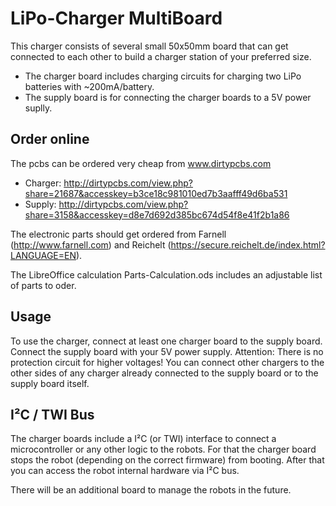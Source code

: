 LiPo-Charger MultiBoard
=======================
This charger consists of several small 50x50mm board that can get connected to each other to build a charger station of your preferred size.
* The charger board includes charging circuits for charging two LiPo batteries with ~200mA/battery.
* The supply board is for connecting the charger boards to a 5V power suplly.

Order online
------------
The pcbs can be ordered very cheap from www.dirtypcbs.com
* Charger: http://dirtypcbs.com/view.php?share=21687&accesskey=b3ce18c981010ed7b3aafff49d6ba531
* Supply: http://dirtypcbs.com/view.php?share=3158&accesskey=d8e7d692d385bc674d54f8e41f2b1a86

The electronic parts should get ordered from Farnell (http://www.farnell.com) and Reichelt (https://secure.reichelt.de/index.html?LANGUAGE=EN).

The LibreOffice calculation Parts-Calculation.ods includes an adjustable list of parts to oder.

Usage
-----
To use the charger, connect at least one charger board to the supply board.
Connect the supply board with your 5V power supply. Attention: There is no protection circuit for higher voltages!
You can connect other chargers to the other sides of any charger already connected to the supply board or to the supply board itself.

I²C / TWI Bus
-------
The charger boards include a I²C (or TWI) interface to connect a microcontroller or any other logic to the robots.
For that the charger board stops the robot (depending on the correct firmware) from booting. After that you can access the robot internal hardware via I²C bus.

There will be an additional board to manage the robots in the future.
